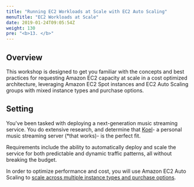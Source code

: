```yaml
---
title: "Running EC2 Workloads at Scale with EC2 Auto Scaling"
menuTitle: "EC2 Workloads at Scale"
date: 2019-01-24T09:05:54Z
weight: 130
pre: "<b>13. </b>"
---
```


## Overview 
This workshop is designed to get you familiar with the concepts and best practices for requesting Amazon EC2 capacity at scale in a cost optimized architecture, leveraging Amazon EC2 Spot instances and EC2 Auto Scaling groups with mixed instance types and purchase options.

## Setting
You've been tasked with deploying a next-generation music streaming service. You do extensive research, and determine that [Koel](https://koel.phanan.net/)- a personal music streaming server (*that works)- is the perfect fit.

Requirements include the ability to automatically deploy and scale the service for both predictable and dynamic traffic patterns, all without breaking the budget.

In order to optimize performance and cost, you will use Amazon EC2 Auto Scaling to [scale across multiple instance types and purchase options](https://aws.amazon.com/blogs/aws/new-ec2-auto-scaling-groups-with-multiple-instance-types-purchase-options/).


